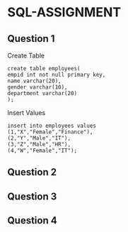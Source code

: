 # SQL-ASSIGNMENT

## Question 1

Create Table
```
create table employees(
empid int not null primary key,
name varchar(20),
gender varchar(10),
department varchar(20)
);
```

Insert Values
```
insert into employees values 
(1,"X","Female","Finance"), 
(2,"Y","Male","IT"), 
(3,"Z","Male","HR"), 
(4,"W","Female","IT");
```

## Question 2
## Question 3
## Question 4
